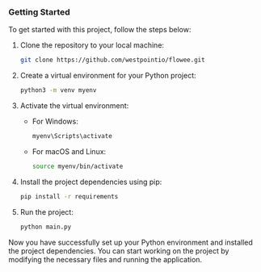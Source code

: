 ### Getting Started

To get started with this project, follow the steps below:

1. Clone the repository to your local machine:
    ```bash
    git clone https://github.com/westpointio/flowee.git
    ```

2. Create a virtual environment for your Python project:
    ```bash
    python3 -m venv myenv
    ```

3. Activate the virtual environment:
    - For Windows:
      ```bash
      myenv\Scripts\activate
      ```
    - For macOS and Linux:
      ```bash
      source myenv/bin/activate
      ```

4. Install the project dependencies using pip:
    ```bash
    pip install -r requirements
    ```

5. Run the project:
    ```bash
    python main.py
    ```

Now you have successfully set up your Python environment and installed the project dependencies. You can start working on the project by modifying the necessary files and running the application.